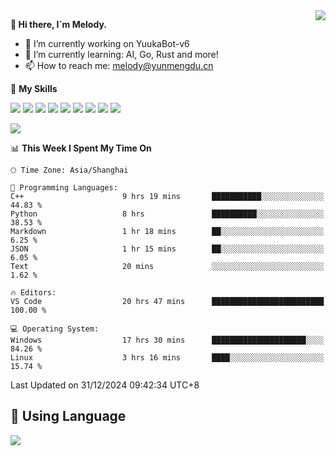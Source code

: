 <a href="#">
  <img align="right" src="https://github-readme-stats.vercel.app/api?username=melodyyuuka&count_private=true&show_icons=true" />
</a>

**👋 Hi there, I`m Melody.**

- 🔭 I’m currently working on YuukaBot-v6
- 🌱 I’m currently learning: AI, Go, Rust and more!
- 📫 How to reach me: melody@yunmengdu.cn

🌟 **My Skills** 

![](https://img.shields.io/badge/-Python-3e74a2?style=flat-square&logo=Python&logoColor=fff)
![](https://img.shields.io/badge/-Java-007396?style=flat-square&logo=OpenJDK&logoColor=fff)
![](https://img.shields.io/badge/-Node.js-339933?style=flat-square&logo=Node.js&logoColor=fff)
![](https://img.shields.io/badge/-Git-f05032?style=flat-square&logo=git&logoColor=fff)
![](https://img.shields.io/badge/-PostgreSQL-4169e1?style=flat-square&logo=PostgreSQL&logoColor=fff)
![](https://img.shields.io/badge/-Rust-000000?style=flat-square&logo=rust&logoColor=fff)
![](https://img.shields.io/badge/-VSCode-007acc?style=flat-square&logo=Visual-Studio-Code&logoColor=fff)
![](https://img.shields.io/badge/-FastAPI-009688?style=flat-square&logo=FastAPI&logoColor=fff)
![](https://img.shields.io/badge/-Linux-000000?style=flat-square&logo=Linux&logoColor=fff)


![](https://wakatime.com/badge/user/fa6dc0e2-47c5-4d2d-ae45-69fec6f2122c.svg)

<!--START_SECTION:waka-->
📊 **This Week I Spent My Time On** 

```text
🕑︎ Time Zone: Asia/Shanghai

💬 Programming Languages: 
C++                      9 hrs 19 mins       ███████████░░░░░░░░░░░░░░   44.83 % 
Python                   8 hrs               ██████████░░░░░░░░░░░░░░░   38.53 % 
Markdown                 1 hr 18 mins        ██░░░░░░░░░░░░░░░░░░░░░░░    6.25 % 
JSON                     1 hr 15 mins        ██░░░░░░░░░░░░░░░░░░░░░░░    6.05 % 
Text                     20 mins             ░░░░░░░░░░░░░░░░░░░░░░░░░    1.62 % 

🔥 Editors: 
VS Code                  20 hrs 47 mins      █████████████████████████   100.00 % 

💻 Operating System: 
Windows                  17 hrs 30 mins      █████████████████████░░░░   84.26 % 
Linux                    3 hrs 16 mins       ████░░░░░░░░░░░░░░░░░░░░░   15.74 % 
```


 Last Updated on 31/12/2024 09:42:34 UTC+8
<!--END_SECTION:waka-->

## 🥰 **Using Language**

![](https://github-readme-stats.vercel.app/api/wakatime?username=MelodyYuyuko&layout=compact&hide_border=true)

